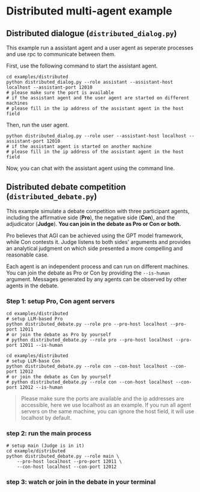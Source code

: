# Distributed multi-agent example

## Distributed dialogue (`distributed_dialog.py`)

This example run a assistant agent and a user agent as seperate processes and use rpc to communicate between them.

First, use the following command to start the assistant agent.

```
cd examples/distributed
python distributed_dialog.py --role assistant --assistant-host localhost --assistant-port 12010
# please make sure the port is available
# if the assistant agent and the user agent are started on different machines
# please fill in the ip address of the assistant agent in the host field
```

Then, run the user agent.

```
python distributed_dialog.py --role user --assistant-host localhost --assistant-port 12010
# if the assistant agent is started on another machine
# please fill in the ip address of the assistant agent in the host field
```

Now, you can chat with the assistant agent using the command line.

## Distributed debate competition (`distributed_debate.py`)

This example simulate a debate competition with three participant agents, including the affirmative side (**Pro**), the negative side (**Con**), and the adjudicator (**Judge**).
**You can join in the debate as Pro or Con or both.**

Pro believes that AGI can be achieved using the GPT model framework, while Con contests it.
Judge listens to both sides' arguments and provides an analytical judgment on which side presented a more compelling and reasonable case.

Each agent is an independent process and can run on different machines.
You can join the debate as Pro or Con by providing the `--is-human` argument.
Messages generated by any agents can be observed by other agents in the debate.

### Step 1: setup Pro, Con agent servers

```shell
cd examples/distributed
# setup LLM-based Pro
python distributed_debate.py --role pro --pro-host localhost --pro-port 12011
# or join the debate as Pro by yourself
# python distributed_debate.py --role pro --pro-host localhost --pro-port 12011 --is-human
```

```shell
cd examples/distributed
# setup LLM-base Con
python distributed_debate.py --role con --con-host localhost --con-port 12012
# or join the debate as Con by yourself
# python distributed_debate.py --role con --con-host localhost --con-port 12012 --is-human
```

> Please make sure the ports are available and the ip addresses are accessible, here we use localhost as an example.
> If you run all agent servers on the same machine, you can ignore the host field, it will use localhost by default.

### step 2: run the main process

```shell
# setup main (Judge is in it)
cd example/distributed
python distributed_debate.py --role main \
    --pro-host localhost --pro-port 12011 \
    --con-host localhost --con-port 12012
```

### step 3: watch or join in the debate in your terminal
